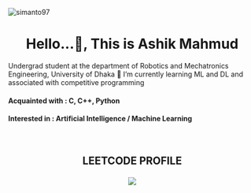 <p align="left"> <img src="https://komarev.com/ghpvc/?username=simanto97&label=Profile%20views&color=0e75b6&style=flat" alt="simanto97" /> </p>
<h1 align="center">Hello...👋, This is Ashik Mahmud</h1>
Undergrad student at the department of Robotics and Mechatronics Engineering, University of Dhaka
🌱 I’m currently learning ML and DL and associated with competitive programming

#### Acquainted with : C, C++, Python
#### Interested in : Artificial Intelligence / Machine Learning
</br>
<h2 align="center">LEETCODE PROFILE<?h2>
<p align="center">
  <img  align=top flex-grow=1 src="https://leetcard.jacoblin.cool/ashik1104?ext=contest" />  
</p>
<!--
**ashik1104/ashik1104** is a ✨ _special_ ✨ repository because its `README.md` (this file) appears on your GitHub profile.

Here are some ideas to get you started:

- 🔭 I’m currently working on ...
- 🌱 I’m currently learning ...
- 👯 I’m looking to collaborate on ...
- 🤔 I’m looking for help with ...
- 💬 Ask me about ...
- 📫 How to reach me: ...
- 😄 Pronouns: ...
- ⚡ Fun fact: ...
-->
